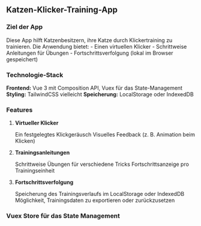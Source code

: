 ## Katzen-Klicker-Training-App

### Ziel der App
Diese App hilft Katzenbesitzern, ihre Katze durch Klickertraining zu trainieren. Die Anwendung bietet: - Einen virtuellen Klicker - Schrittweise Anleitungen für Übungen - Fortschrittsverfolgung (lokal im Browser gespeichert)

### Technologie-Stack
 **Frontend:** Vue 3 mit Composition API, Vuex für das State-Management
 **Styling:** TailwindCSS vielleicht
 **Speicherung:** LocalStorage oder IndexedDB

### Features
1. **Virtueller Klicker**

    Ein festgelegtes Klickgeräusch
    Visuelles Feedback (z. B. Animation beim Klicken)

2. **Trainingsanleitungen**

    Schrittweise Übungen für verschiedene Tricks
    Fortschrittsanzeige pro Trainingseinheit

3. **Fortschrittsverfolgung**

    Speicherung des Trainingsverlaufs im LocalStorage oder IndexedDB
    Möglichkeit, Trainingsdaten zu exportieren oder zurückzusetzen

### Vuex Store für das State Management
